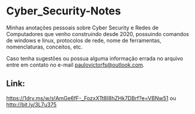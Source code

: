 # Cyber_Security-Notes
Minhas anotações pessoais sobre Cyber Security e Redes de Computadores que venho construindo desde 2020, possuindo comandos de windows e linux, protocolos de rede, nome de ferramentas, nomenclaturas, conceitos, etc.

Caso tenha sugestões ou possua alguma informação errada no arquivo entre em contato no e-mail paulovictorfs@outlook.com.

## Link:
https://1drv.ms/w/s!AmGe6fF-_FozxXTt8I8hZHk7DBrf?e=VBNw51 ou http://bit.ly/3L7u375
